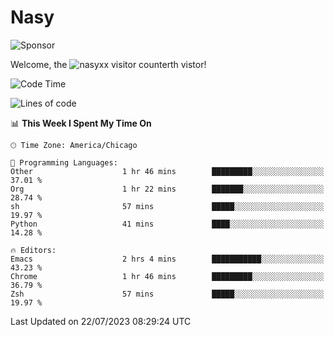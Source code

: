 # Nasy

<!--
<p align="center">
<img height="200" src="https://github-readme-stats.vercel.app/api?username=nasyxx&count_private=true&show_icons=true&theme=dracula&include_all_commits=true"/>
<img height="200" src="https://github-readme-stats.vercel.app/api/top-langs/?username=nasyxx&theme=dracula&hide=html,jupyter+notebook&count_private=true&show_icons=true"/>
</p>

  
----------------
-->

![Sponsor](https://img.shields.io/static/v1.svg?label=Sponsor&message=%E2%9D%A4&logo=GitHub&style=flat&color=pink)
 
Welcome, the ![nasyxx visitor counter](https://count.getloli.com/get/@nasyxx?theme=rule34)th vistor!
 
<!--START_SECTION:waka-->
![Code Time](http://img.shields.io/badge/Code%20Time-3%2C603%20hrs%205%20mins-blue)

![Lines of code](https://img.shields.io/badge/From%20Hello%20World%20I%27ve%20Written-6.3%20million%20lines%20of%20code-blue)

📊 **This Week I Spent My Time On** 

```text
🕑︎ Time Zone: America/Chicago

💬 Programming Languages: 
Other                    1 hr 46 mins        █████████░░░░░░░░░░░░░░░░   37.01 % 
Org                      1 hr 22 mins        ███████░░░░░░░░░░░░░░░░░░   28.74 % 
sh                       57 mins             █████░░░░░░░░░░░░░░░░░░░░   19.97 % 
Python                   41 mins             ████░░░░░░░░░░░░░░░░░░░░░   14.28 % 

🔥 Editors: 
Emacs                    2 hrs 4 mins        ███████████░░░░░░░░░░░░░░   43.23 % 
Chrome                   1 hr 46 mins        █████████░░░░░░░░░░░░░░░░   36.79 % 
Zsh                      57 mins             █████░░░░░░░░░░░░░░░░░░░░   19.97 % 
```


 Last Updated on 22/07/2023 08:29:24 UTC
<!--END_SECTION:waka-->

<!-- ![visitors](https://visitor-badge.laobi.icu/badge?page_id=nasyxx.nasyxx) -->
